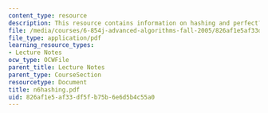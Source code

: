 ```yaml
---
content_type: resource
description: This resource contains information on hashing and perfect?hash?families.
file: /media/courses/6-854j-advanced-algorithms-fall-2005/826af1e5af33df5fb75b6e6d5b4c55a0_n6hashing.pdf
file_type: application/pdf
learning_resource_types:
- Lecture Notes
ocw_type: OCWFile
parent_title: Lecture Notes
parent_type: CourseSection
resourcetype: Document
title: n6hashing.pdf
uid: 826af1e5-af33-df5f-b75b-6e6d5b4c55a0
---
```

